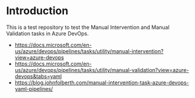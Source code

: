 # Introduction

This is a test repository to test the Manual Intervention and Manual Validation tasks in Azure DevOps.

* <https://docs.microsoft.com/en-us/azure/devops/pipelines/tasks/utility/manual-intervention?view=azure-devops>
* <https://docs.microsoft.com/en-us/azure/devops/pipelines/tasks/utility/manual-validation?view=azure-devops&tabs=yaml>
* <https://blog.johnfolberth.com/manual-intervention-task-azure-devops-yaml-pipelines/>